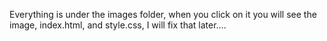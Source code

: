 Everything is under the images folder, when you click on it you will see the image, index.html, and style.css, I will fix that later....
